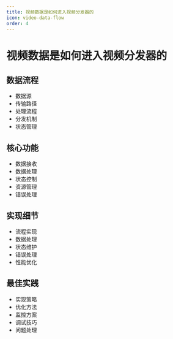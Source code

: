 ```yaml
---
title: 视频数据是如何进入视频分发器的
icon: video-data-flow
order: 4
---
```


# 视频数据是如何进入视频分发器的

## 数据流程
- 数据源
- 传输路径
- 处理流程
- 分发机制
- 状态管理

## 核心功能
- 数据接收
- 数据处理
- 状态控制
- 资源管理
- 错误处理

## 实现细节
- 流程实现
- 数据处理
- 状态维护
- 错误处理
- 性能优化

## 最佳实践
- 实现策略
- 优化方法
- 监控方案
- 调试技巧
- 问题处理

